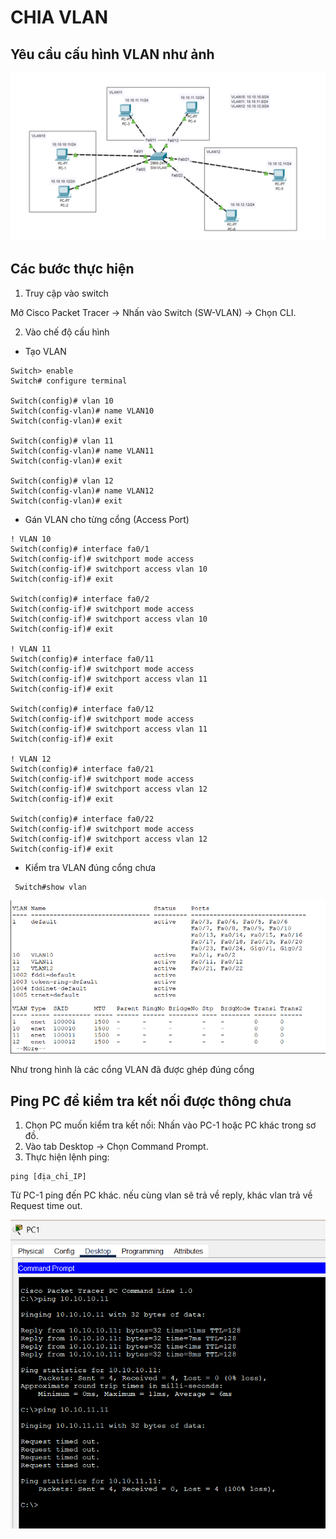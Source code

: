 # CHIA VLAN
## Yêu cầu cấu hình VLAN như ảnh
![alt text](../images/vlan1.jpg)
## Các bước thực hiện
1. Truy cập vào switch

Mở Cisco Packet Tracer → Nhấn vào Switch (SW-VLAN) → Chọn CLI.

2. Vào chế độ cấu hình

  - Tạo VLAN
```
Switch> enable
Switch# configure terminal

Switch(config)# vlan 10
Switch(config-vlan)# name VLAN10
Switch(config-vlan)# exit

Switch(config)# vlan 11
Switch(config-vlan)# name VLAN11
Switch(config-vlan)# exit

Switch(config)# vlan 12
Switch(config-vlan)# name VLAN12
Switch(config-vlan)# exit
```

  - Gán VLAN cho từng cổng (Access Port)
```
! VLAN 10
Switch(config)# interface fa0/1
Switch(config-if)# switchport mode access
Switch(config-if)# switchport access vlan 10
Switch(config-if)# exit

Switch(config)# interface fa0/2
Switch(config-if)# switchport mode access
Switch(config-if)# switchport access vlan 10
Switch(config-if)# exit

! VLAN 11
Switch(config)# interface fa0/11
Switch(config-if)# switchport mode access
Switch(config-if)# switchport access vlan 11
Switch(config-if)# exit

Switch(config)# interface fa0/12
Switch(config-if)# switchport mode access
Switch(config-if)# switchport access vlan 11
Switch(config-if)# exit

! VLAN 12
Switch(config)# interface fa0/21
Switch(config-if)# switchport mode access
Switch(config-if)# switchport access vlan 12
Switch(config-if)# exit

Switch(config)# interface fa0/22
Switch(config-if)# switchport mode access
Switch(config-if)# switchport access vlan 12
Switch(config-if)# exit
```
- Kiểm tra VLAN đúng cổng chưa
```
 Switch#show vlan
 ```
 ![alt text](<../images/showvlan.jpg>)

 Như trong hình là các cổng VLAN đã được ghép đúng cổng

 ## Ping PC để kiểm tra kết nối được thông chưa
1. Chọn PC muốn kiểm tra kết nối: Nhấn vào PC-1 hoặc PC khác trong sơ đồ.
2. Vào tab Desktop → Chọn Command Prompt.
3. Thực hiện lệnh ping:
```
ping [địa_chỉ_IP]
```
Từ PC-1 ping đến PC khác. nếu cùng vlan sẽ trả về reply, khác vlan trả về Request time out.

![alt text](<../images/pingvlan.jpg>)
